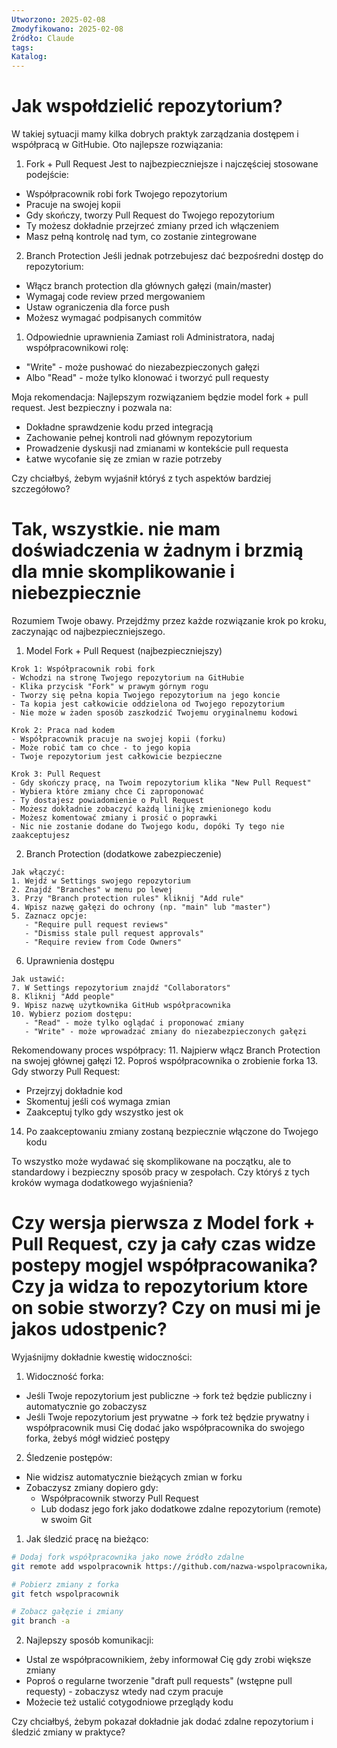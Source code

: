 ```yaml
---
Utworzono: 2025-02-08
Zmodyfikowano: 2025-02-08
Źródło: Claude
tags: 
Katalog:
---
```


# Jak wspołdzielić repozytorium?
W takiej sytuacji mamy kilka dobrych praktyk zarządzania dostępem i współpracą w GitHubie. Oto najlepsze rozwiązania:

1. Fork + Pull Request
Jest to najbezpieczniejsze i najczęściej stosowane podejście:
- Współpracownik robi fork Twojego repozytorium
- Pracuje na swojej kopii
- Gdy skończy, tworzy Pull Request do Twojego repozytorium
- Ty możesz dokładnie przejrzeć zmiany przed ich włączeniem
- Masz pełną kontrolę nad tym, co zostanie zintegrowane

2. Branch Protection
Jeśli jednak potrzebujesz dać bezpośredni dostęp do repozytorium:
- Włącz branch protection dla głównych gałęzi (main/master)
- Wymagaj code review przed mergowaniem
- Ustaw ograniczenia dla force push
- Możesz wymagać podpisanych commitów

1. Odpowiednie uprawnienia
Zamiast roli Administratora, nadaj współpracownikowi rolę:
- "Write" - może pushować do niezabezpieczonych gałęzi
- Albo "Read" - może tylko klonować i tworzyć pull requesty

Moja rekomendacja:
Najlepszym rozwiązaniem będzie model fork + pull request. Jest bezpieczny i pozwala na:
- Dokładne sprawdzenie kodu przed integracją
- Zachowanie pełnej kontroli nad głównym repozytorium
- Prowadzenie dyskusji nad zmianami w kontekście pull requesta
- Łatwe wycofanie się ze zmian w razie potrzeby

Czy chciałbyś, żebym wyjaśnił któryś z tych aspektów bardziej szczegółowo?

# Tak, wszystkie. nie mam doświadczenia w żadnym i brzmią dla mnie skomplikowanie i niebezpiecznie

Rozumiem Twoje obawy. Przejdźmy przez każde rozwiązanie krok po kroku, zaczynając od najbezpieczniejszego.

1. Model Fork + Pull Request (najbezpieczniejszy)
```
Krok 1: Współpracownik robi fork
- Wchodzi na stronę Twojego repozytorium na GitHubie
- Klika przycisk "Fork" w prawym górnym rogu
- Tworzy się pełna kopia Twojego repozytorium na jego koncie
- Ta kopia jest całkowicie oddzielona od Twojego repozytorium
- Nie może w żaden sposób zaszkodzić Twojemu oryginalnemu kodowi
```

```
Krok 2: Praca nad kodem
- Współpracownik pracuje na swojej kopii (forku)
- Może robić tam co chce - to jego kopia
- Twoje repozytorium jest całkowicie bezpieczne
```

```
Krok 3: Pull Request
- Gdy skończy pracę, na Twoim repozytorium klika "New Pull Request"
- Wybiera które zmiany chce Ci zaproponować
- Ty dostajesz powiadomienie o Pull Request
- Możesz dokładnie zobaczyć każdą linijkę zmienionego kodu
- Możesz komentować zmiany i prosić o poprawki
- Nic nie zostanie dodane do Twojego kodu, dopóki Ty tego nie zaakceptujesz
```

2. Branch Protection (dodatkowe zabezpieczenie)
```
Jak włączyć:
1. Wejdź w Settings swojego repozytorium
2. Znajdź "Branches" w menu po lewej
3. Przy "Branch protection rules" kliknij "Add rule"
4. Wpisz nazwę gałęzi do ochrony (np. "main" lub "master")
5. Zaznacz opcje:
   - "Require pull request reviews"
   - "Dismiss stale pull request approvals"
   - "Require review from Code Owners"
```

6. Uprawnienia dostępu
```
Jak ustawić:
7. W Settings repozytorium znajdź "Collaborators"
8. Kliknij "Add people"
9. Wpisz nazwę użytkownika GitHub współpracownika
10. Wybierz poziom dostępu:
   - "Read" - może tylko oglądać i proponować zmiany
   - "Write" - może wprowadzać zmiany do niezabezpieczonych gałęzi
```

Rekomendowany proces współpracy:
11. Najpierw włącz Branch Protection na swojej głównej gałęzi
12. Poproś współpracownika o zrobienie forka
13. Gdy stworzy Pull Request:
   - Przejrzyj dokładnie kod
   - Skomentuj jeśli coś wymaga zmian
   - Zaakceptuj tylko gdy wszystko jest ok
14. Po zaakceptowaniu zmiany zostaną bezpiecznie włączone do Twojego kodu

To wszystko może wydawać się skomplikowane na początku, ale to standardowy i bezpieczny sposób pracy w zespołach. Czy któryś z tych kroków wymaga dodatkowego wyjaśnienia?

# Czy wersja pierwsza z Model fork + Pull Request, czy ja cały czas widze postepy mogjel współpracowanika? Czy ja widza to repozytorium ktore on sobie stworzy? Czy on musi mi je jakos udostpenic?


Wyjaśnijmy dokładnie kwestię widoczności:

1. Widoczność forka:
- Jeśli Twoje repozytorium jest publiczne -> fork też będzie publiczny i automatycznie go zobaczysz
- Jeśli Twoje repozytorium jest prywatne -> fork też będzie prywatny i współpracownik musi Cię dodać jako współpracownika do swojego forka, żebyś mógł widzieć postępy

2. Śledzenie postępów:
- Nie widzisz automatycznie bieżących zmian w forku
- Zobaczysz zmiany dopiero gdy:
  * Współpracownik stworzy Pull Request
  * Lub dodasz jego fork jako dodatkowe zdalne repozytorium (remote) w swoim Git

1. Jak śledzić pracę na bieżąco:
```bash
# Dodaj fork współpracownika jako nowe źródło zdalne
git remote add wspolpracownik https://github.com/nazwa-wspolpracownika/nazwa-repo.git

# Pobierz zmiany z forka
git fetch wspolpracownik

# Zobacz gałęzie i zmiany
git branch -a
```

2. Najlepszy sposób komunikacji:
- Ustal ze współpracownikiem, żeby informował Cię gdy zrobi większe zmiany
- Poproś o regularne tworzenie "draft pull requests" (wstępne pull requesty) - zobaczysz wtedy nad czym pracuje
- Możecie też ustalić cotygodniowe przeglądy kodu

Czy chciałbyś, żebym pokazał dokładnie jak dodać zdalne repozytorium i śledzić zmiany w praktyce?